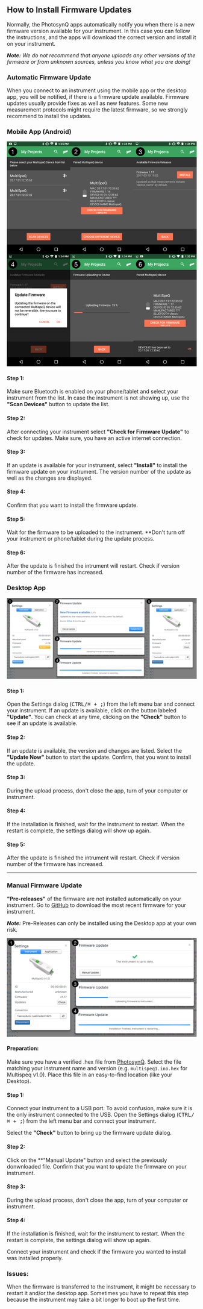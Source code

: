 ## How to Install Firmware Updates

Normally, the PhotosynQ apps automatically notify you when there is a new firmware version available for your instrument. In this case you can follow the instructions, and the apps will download the correct version and install it on your instrument.

***Note:** We do not recommend that anyone uploads any other versions of the firmware or from unknown sources, unless you know what you are doing!*

### Automatic Firmware Update

When you connect to an instrument using the mobile app or the desktop app, you will be notified, if there is a firmware update available. Firmware updates usually provide fixes as well as new features. Some new measurement protocols might require the latest firmware, so we strongly recommend to install the updates.

### Mobile App (Android)

![(1) Connect your instrument. (2) Check for updates. (3) Select the update to install. (4) Confirm the update. (5) Wait for the update installation. (6) Reconnect and confirm the update has been installed.](../images/help/_instruments_Firmware_Update_Android.png)

#### Step 1:
Make sure Bluetooth is enabled on your phone/tablet and select your instrument from the list. In case the instrument is not showing up, use the **"Scan Devices"** button to update the list.

#### Step 2:
After connecting your instrument select **"Check for Firmware Update"** to check for updates. Make sure, you have an active internet connection.

#### Step 3:
If an update is available for your instrument, select **"Install"** to install the firmware update on your instrument. The version number of the update as well as the changes are displayed.

#### Step 4:
Confirm that you want to install the firmware update.

#### Step 5:
Wait for the firmware to be uploaded to the instrument. **Don't turn off your instrument or phone/tablet during the update process.

#### Step 6:
After the update is finished the intrument will restart. Check if version number of the firmware has increased.


### Desktop App

![(1) Connect your instrument, and click on the Update button (2) Confirm the update installation. (3-4) Update Progress and Instrument Restart. (5) Reconnect the Instrument after successful installation.](../images/help/_instruments_Firmware_Update_Desktop.png)

#### Step 1:
Open the Settings dialog (<kbd>CTRL/⌘ + ;</kbd>) from the left menu bar and connect your instrument. If an update is available, click on the button labeled **"Update"**. You can check at any time, clicking on the **"Check"** button to see if an update is available.

#### Step 2:
If an update is available, the version and changes are listed. Select the **"Update Now"** button to start the update. Confirm, that you want to install the update.

#### Step 3:
During the upload process, don't close the app, turn of your computer or instrument.

#### Step 4:
If the installation is finished, wait for the instrument to restart. When the restart is complete, the settings dialog will show up again.

#### Step 5:
After the update is finished the intrument will restart. Check if version number of the firmware has increased.

***

### Manual Firmware Update
**"Pre-releases"** of the firmware are not installed automatically on your instrument. Go to [GitHub][Firmware-Github] to download the most recent firmware for your instrument.

***Note:*** Pre-Releases can only be installed using the Desktop app at your own risk.

![(1) Connect your instrument, and click on the check button (2) Select Manual Update, select your firmware file and confirm the update. (3-4) Update Progress and Instrument Restart. Make sure that after reconnecting, your instrument has the firmware installed.](../images/help/_instruments_Firmware_Manual_Desktop.png)

#### Preparation:
Make sure you have a verified .hex file from [PhotosynQ][Firmware-Github]. Select the file matching your instrument name and version (e.g. `multispeq1.ino.hex` for Multispeq v1.0). Place this file in an easy-to-find location (like your Desktop).

#### Step 1:
Connect your instrument to a USB port. To avoid confusion, make sure it is the only instrument connected to the USB.
Open the Settings dialog (<kbd>CTRL/⌘ + ;</kbd>) from the left menu bar and connect your instrument.

Select the **"Check"** button to bring up the firmware update dialog.

#### Step 2:
Click on the **"Manual Update" button and select the previously donwnloaded file. Confirm that you want to update the firmware on your instrument.

#### Step 3:
During the upload process, don't close the app, turn of your computer or instrument.

#### Step 4:
If the installation is finished, wait for the instrument to restart. When the restart is complete, the settings dialog will show up again.

Connect your instrument and check if the firmware you wanted to install was installed properly.

### Issues:
When the firmware is transferred to the instrument, it might be necessary to restart it and/or the desktop app. Sometimes you have to repeat this step because the instrument may take a bit longer to boot up the first time. 

[Firmware-Github]: https://github.com/Photosynq/PhotosynQ-Firmware/releases